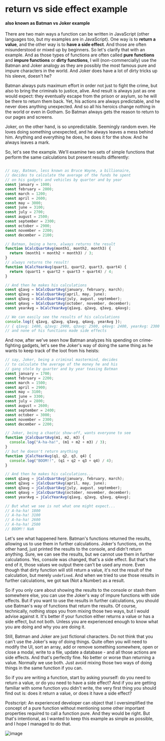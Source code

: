 # return vs side effect example

#### also known as Batman vs Joker example

There are two main ways a function can be written in JavaScript (other languages too, but my examples are in JavaScript). One way is to **return a value**, and the other way is to **have a side effect**. And those are often misunderstood or mixed up by beginners. So let's clarify that with an example. And as those types of functions are often called **pure functions** and **impure functions** or **dirty functions**, I will (non-commercially) use the Batman and Joker analogy as they are possibly the most famous pure and impure characters in the world. And Joker does have a lot of dirty tricks up his sleeve, doesn't he?

Batman always puts maximum effort in order not just to fight the crime, but also to bring the criminals to justice, alive. And result is always just as one would expect: they eventually escape from the prison or asylum, so he will be there to return them back. Yet, his actions are always predictable, and he never does anything unexpected. And so all his heroics change nothing in the world or even in Gotham. So Batman always gets the reason to return to our pages and screens.

Joker, on the other hand, is so unpredictable. Seemingly random even. He loves doing something unexpected, and he always leaves a mess behind him. Anything and everything he does, he does it for the show. And he always leaves a mark.

So, let's see the example. We'll examine two sets of simple functions that perform the same calculations but present results differently:

```javascript

// say, Batman, less known as Bruce Wayne, a billionaire,
// decides to calculate the average of the funds he spent
// on his gadgets and vehicles by quarter and by year
const january = 1000;
const february = 2000;
const march = 1200;
const april = 2600;
const may = 3000;
const june = 3100;
const july = 2700;
const august = 2500;
const september = 2300;
const october = 2900;
const november = 2200;
const december = 2100;

// Batman, being a hero, always returns the result
function bCalcQuartAvg(month1, month2, month3) {
  return (month1 + month2 + month3) / 3;
}
// always returns the result!
function bCalcYearAvg(quart1, quart2, quart3, quart4) {
  return (quart1 + quart2 + quart3 + quart4) / 4;
}

// And then he makes his calculations
const q1avg = bCalcQuartAvg(january, february, march);
const q2avg = bCalcQuartAvg(april, may, june);
const q3avg = bCalcQuartAvg(july, august, september);
const q4avg = bCalcQuartAvg(october, november, december);
const yearAvg = bCalcYearAvg(q1avg, q2avg, q3avg, q4avg);

// We can easily see the results of his calculations
console.log({ q1avg, q2avg, q3avg, q4avg, yearAvg });
// { q1avg: 1400, q2avg: 2900, q3avg: 2500, q4avg: 2400, yearAvg: 2300 }
// and none of his functions made side effects
```
And now, after we've seen how Batman analyzes his spending on crime-fighting gadgets, let's see the Joker's way of doing the same thing as he wants to keep track of the loot from his heists:

```javascript
// say, Joker, being a criminal mastermind, decides 
// to calculate the average of the money he and his 
// gang stole by quarter and by year teasing Batman
const january = 1700;
const february = 2200;
const march = 1500;
const april = 2900;
const may = 3100;
const june = 3300;
const july = 2800;
const august = 2600;
const september = 2400;
const october = 3000;
const november = 2300;
const december = 2200;

// Joker, being a chaotic show-off, wants everyone to see
function jCalcQuartAvg(m1, m2, m3) {
  console.log("A-ha-ha!", (m1 + m2 + m3) / 3);
}
// but he doesn't return anything
function jCalcYearAvg(q1, q2, q3, q4) {
  console.log("BOOM!!", (q1 + q2 + q3 + q4) / 4);
}

// And then he makes his calculations...
const q1avg = jCalcQuartAvg(january, february, march);
const q2avg = jCalcQuartAvg(april, may, june);
const q3avg = jCalcQuartAvg(july, august, september);
const q4avg = jCalcQuartAvg(october, november, december);
const yearAvg = jCalcYearAvg(q1avg, q2avg, q3avg, q4avg);

// But what we see is not what one might expect...
// A-ha-ha! 1800
// A-ha-ha! 3100
// A-ha-ha! 2600
// A-ha-ha! 2500
// BOOM!! NaN
```

Let's see what happened here. Batman's functions returned the results, allowing us to use them in further calculations. Joker's functions, on the other hand, just printed the results to the console, and didn't return anything. Sure, we can see the results, but we cannot use them in further calculations. Yes, console was changed, that's a side effect. But that's the end of it, those values we output there can't be used any more. Even though that dirty function will still return a value, it's not the result of the calculation, but merely `undefined`. And when we tried to use those results in further calculations, we got `NaN` (Not a Number) as a result. 

So if you only care about showing the results to the console or stash them somewhere else, you can use the Joker's way of impure functions with side effects. But if you want to use the results in further calculations, you should use Batman's way of functions that return the results. Of course, technically, nothing stops you from mixing those two ways, but I would advise against it. It's better if your function either returns a value or has a side effect, but not both. Unless you are experienced enough to know what you are doing and why you are doing it.

Still, Batman and Joker are just fictional characters. Do not think that you can't use the Joker's way of doing things. Quite often you will need to modify the UI, sort an array, add or remove something somewhere, open or close a modal, write to a file, update a database - and all those actions are side effects. And that's perfectly fine. No better or worse than returning a value. Normally we use both. Just avoid mixing those two ways of doing things in the same function if you can. 

So if you are writing a function, start by asking yourself: do you need to return a value, or do you need to have a side effect? And if you are getting familiar with some function you didn't write, the very first thing you should find out is: does it return a value, or does it have a side effect? 

Postscript: An experienced developer can object that I oversimplified the concept of a pure function without mentioning some other important properties required to call a function pure. And they would be right. But that's intentional, as I wanted to keep this example as simple as possible, and I hope I managed to do that.

![image](https://github.com/UniBreakfast/return-vs-side-effect/assets/19654456/7e21353d-9bbf-4f65-95c3-112f1aa9e219)
